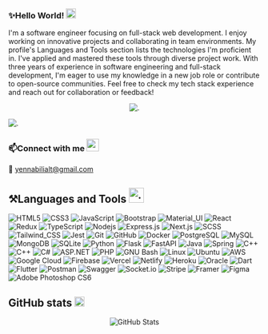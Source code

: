 ### ✨Hello World! <img src="./assets/Waving Hand.webp" width=20 alt="."/>

I'm a software engineer focusing on full-stack web development. I enjoy working on innovative projects and collaborating in team environments. My profile's Languages and Tools section lists the technologies I'm proficient in. I've applied and mastered these tools through diverse project work. With three years of experience in software engineering and full-stack development, I'm eager to use my knowledge in a new job role or contribute to open-source communities. Feel free to check my tech stack experience and reach out for collaboration or feedback!

<p align="center"><img src="https://komarev.com/ghpvc/?username=devkai43&label=Profile%20views&color=0e75b6&style=flat" alt="."/></p>

<img src="./assets/linear_flashing_line.gif" alt="." />

### 📫Connect with me <img src="./assets/Incoming Envelope.webp" width=25 alt="."/> </p>

📧 yennabilialt@gmail.com

## ⚒️Languages and Tools <img src="./assets/terminal_gear.gif" alt="." width="30" height="30" />

![HTML5](https://img.shields.io/badge/-HTML5-black?style=flat-square&logo=html5&logoColor=white)
![CSS3](https://img.shields.io/badge/-CSS3-black?style=flat-square&logo=css3)
![JavaScript](https://img.shields.io/badge/-JavaScript-black?style=flat-square&logo=javascript)
![Bootstrap](https://img.shields.io/badge/-Bootstrap-black?style=flat-square&logo=bootstrap)
![Material_UI](https://img.shields.io/badge/-Material_UI-black?style=flat-square&logo=mui)
![React](https://img.shields.io/badge/-React-black?style=flat-square&logo=react)
![Redux](https://img.shields.io/badge/-Redux-black?style=flat-square&logo=Redux)
![TypeScript](https://img.shields.io/badge/-TypeScript-black?style=flat-square&logo=typescript)
![Nodejs](https://img.shields.io/badge/-Nodejs-black?style=flat-square&logo=Node.js)
![Express.js](https://img.shields.io/badge/-Express-black?style=flat-square&logo=express)
![Next.js](https://img.shields.io/badge/-Next-black?style=flat-square&logo=Next.js)
![SCSS](https://img.shields.io/badge/-SCSS-black?style=flat-square&logo=SASS)
![Tailwind_CSS](https://img.shields.io/badge/-Tailwind_CSS-black?style=flat-square&logo=tailwind-css)
![Jest](https://img.shields.io/badge/-Jest-black?style=flat-square&logo=jest)
![Git](https://img.shields.io/badge/-Git-black?style=flat-square&logo=git)
![GitHub](https://img.shields.io/badge/-GitHub-black?style=flat-square&logo=github)
![Docker](https://img.shields.io/badge/-Docker-black?style=flat-square&logo=docker)
![PostgreSQL](https://img.shields.io/badge/-PostgreSQL-black?style=flat-square&logo=postgresql)
![MySQL](https://img.shields.io/badge/-MySQL-black?style=flat-square&logo=mysql)
![MongoDB](https://img.shields.io/badge/-MongoDB-black?style=flat-square&logo=mongodb)
![SQLite](https://img.shields.io/badge/-SQLite-black?style=flat-square&logo=sqlite)
![Python](https://img.shields.io/badge/-Python-black?style=flat-square&logo=python)
![Flask](https://img.shields.io/badge/-Flask-black?style=flat-square&logo=flask)
![FastAPI](https://img.shields.io/badge/-FastAPI-black?style=flat-square&logo=fastapi)
![Java](https://img.shields.io/badge/-Java-black?style=flat-square&logo=coffeescript)
![Spring](https://img.shields.io/badge/-Spring-black?style=flat-square&logo=spring)
![C++](https://img.shields.io/badge/-C-black?style=flat-square&logo=c)
![C++](https://img.shields.io/badge/-C++-black?style=flat-square&logo=c%2B%2B)
![C#](https://img.shields.io/badge/-C%23-black?style=flat-square&logo=c%23)
![ASP.NET](https://img.shields.io/badge/-ASP.NET-black?style=flat-square&logo=dotnet)
![PHP](https://img.shields.io/badge/-PHP-black?style=flat-square&logo=php)
![GNU Bash](https://img.shields.io/badge/-GNU_Bash-black?style=flat-square&logo=gnu-bash)
![Linux](https://img.shields.io/badge/-Linux-black?style=flat-square&logo=linux)
![Ubuntu](https://img.shields.io/badge/-Ubuntu-black?style=flat-square&logo=ubuntu)
![AWS](https://img.shields.io/badge/-AWS-black?style=flat-square&logo=amazon-web-services)
![Google Cloud](https://img.shields.io/badge/-Google_Cloud-black?style=flat-square&logo=google-cloud)
![Firebase](https://img.shields.io/badge/-Firebase-black?style=flat-square&logo=Firebase)
![Vercel](https://img.shields.io/badge/-Vercel-black?style=flat-square&logo=vercel)
![Netlify](https://img.shields.io/badge/-Netlify-black?style=flat-square&logo=netlify)
![Heroku](https://img.shields.io/badge/-Heroku-black?style=flat-square&logo=heroku)
![Oracle](https://img.shields.io/badge/-Oracle-black?style=flat-square&logo=oracle)
![Dart](https://img.shields.io/badge/-Dart-black?style=flat-square&logo=dart)
![Flutter](https://img.shields.io/badge/-Flutter-black?style=flat-square&logo=flutter)
![Postman](https://img.shields.io/badge/-Postman-black?style=flat-square&logo=postman)
![Swagger](https://img.shields.io/badge/-Swagger-black?style=flat-square&logo=swagger)
![Socket.io](https://img.shields.io/badge/-Socket-black?style=flat-square&logo=socket.io)
![Stripe](https://img.shields.io/badge/-Stripe-black?style=flat-square&logo=stripe)
![Framer](https://img.shields.io/badge/-Framer-black?style=flat-square&logo=framer)
![Figma](https://img.shields.io/badge/-Figma-black?style=flat-square&logo=figma)
![Adobe Photoshop CS6](https://img.shields.io/badge/-Adobe_Photoshop_CS6-black?style=flat-square&logo=adobe-photoshop)

## GitHub stats <img src="./assets/Chart Decreasing.webp" alt=" " width=20 />

<p align=center>
  <img src="https://github-readme-streak-stats.herokuapp.com/?user=devkai43&theme=travelers-theme" alt="GitHub Stats" />
<!--   <br/> <img src="https://github-readme-stats.vercel.app/api/top-langs?username=devkai43&show_icons=true&locale=en&layout=compact&theme=radical" alt="Top Languages" /> -->
</p>
